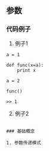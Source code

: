 ## 参数

### 代码例子

1. 例子1

```
a = 1

def func(x=a):
    print x

a = 2

func()

>> 1
```

2. 例子2

```

### 基础概念

1. 参数传递模式
